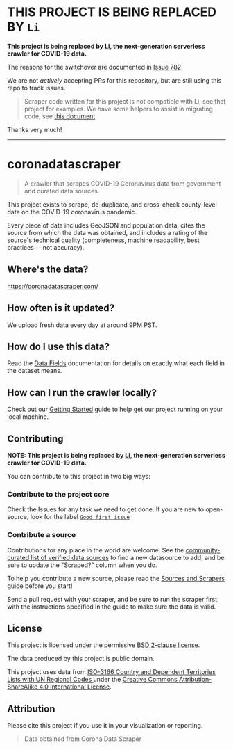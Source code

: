 # THIS PROJECT IS BEING REPLACED BY `Li`

**This project is being replaced by [Li](https://github.com/covidatlas/li), the next-generation serverless crawler for COVID-19 data.**

The reasons for the switchover are documented in [Issue 782](https://github.com/covidatlas/coronadatascraper/issues/782).

We are not _actively_ accepting PRs for this repository, but are still using this repo to track issues.

> Scraper code written for this project is not compatible with Li, see that project for examples.  We have some helpers to assist in migrating code, see [this document](https://docs.google.com/document/d/1ITPU0hESswmiWw88Pl1eI26oIQtMJw1YUeD8mWEPIeE/edit#).

Thanks very much!


---

# coronadatascraper
> A crawler that scrapes COVID-19 Coronavirus data from government and curated data sources.

This project exists to scrape, de-duplicate, and cross-check county-level data on the COVID-19 coronavirus pandemic.

Every piece of data includes GeoJSON and population data, cites the source from which the data was obtained, and includes a rating of the source's technical quality (completeness, machine readability, best practices -- not accuracy).

## Where's the data?

https://coronadatascraper.com/

## How often is it updated?

We upload fresh data every day at around 9PM PST.

## How do I use this data?

Read the [Data Fields](./docs/data_fields.md) documentation for details on exactly what each field in the dataset means.

## How can I run the crawler locally?

Check out our [Getting Started](./docs/getting_started.md) guide to help get our project running on your local machine.

## Contributing

**NOTE: This project is being replaced by [Li](https://github.com/covidatlas/li), the next-generation serverless crawler for COVID-19 data.**

You can contribute to this project in two big ways:

### Contribute to the project core

Check the Issues for any task we need to get done. If you are new to open-source, look for the label [`Good first issue`](https://github.com/lazd/coronadatascraper/labels/good%20first%20issue)

### Contribute a source

Contributions for any place in the world are welcome. See the [community-curated list of verified data sources](https://docs.google.com/spreadsheets/d/1T2cSvWvUvurnOuNFj2AMPGLpuR2yVs3-jdd_urfWU4c/edit#gid=0) to find a new datasource to add, and be sure to update the "Scraped?" column when you do.

To help you contribute a new source, please read the [Sources and Scrapers](./docs/sources.md) guide before you start!

Send a pull request with your scraper, and be sure to run the scraper first with the instructions specified in the guide to make sure the data is valid.

## License

This project is licensed under the permissive [BSD 2-clause license](LICENSE).

The data produced by this project is public domain.

This project uses data from [ISO-3166 Country and Dependent Territories Lists with UN Regional Codes
](https://github.com/lukes/ISO-3166-Countries-with-Regional-Codes) under the [Creative Commons Attribution-ShareAlike 4.0 International License](https://creativecommons.org/licenses/by-sa/4.0/).

## Attribution

Please cite this project if you use it in your visualization or reporting.

> Data obtained from Corona Data Scraper
